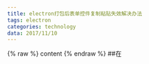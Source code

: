 ```yaml
---
title: electron打包后表单控件复制粘贴失效解决办法
tags: electron
categories: technology
data: 2017/11/10
---
```

{% raw %}
content
{% endraw %}
##在
